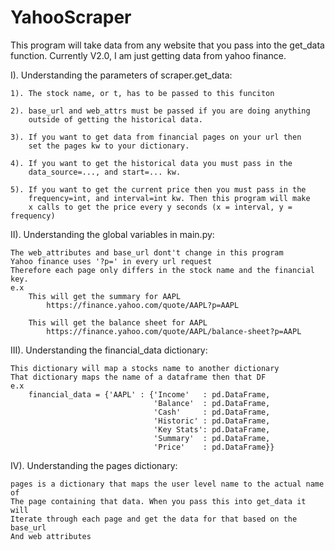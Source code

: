 # YahooScraper
This program will take data from any website that you pass into the
get_data function. Currently V2.0, I am just getting data from yahoo finance.


I). Understanding the parameters of scraper.get_data:
    
    1). The stock name, or t, has to be passed to this funciton
    
    2). base_url and web_attrs must be passed if you are doing anything
        outside of getting the historical data.
            
    3). If you want to get data from financial pages on your url then
        set the pages kw to your dictionary.
            
    4). If you want to get the historical data you must pass in the 
        data_source=..., and start=... kw.
        
    5). If you want to get the current price then you must pass in the 
        frequency=int, and interval=int kw. Then this program will make 
        x calls to get the price every y seconds (x = interval, y = frequency)


II). Understanding the global variables in main.py:

    The web_attributes and base_url dont't change in this program
    Yahoo finance uses '?p=' in every url request 
    Therefore each page only differs in the stock name and the financial key.
    e.x
        This will get the summary for AAPL
            https://finance.yahoo.com/quote/AAPL?p=AAPL
    
        This will get the balance sheet for AAPL
            https://finance.yahoo.com/quote/AAPL/balance-sheet?p=AAPL


III). Understanding the financial_data dictionary:

    This dictionary will map a stocks name to another dictionary
    That dictionary maps the name of a dataframe then that DF
    e.x
        financial_data = {'AAPL' : {'Income'   : pd.DataFrame,
                                    'Balance'  : pd.DataFrame,
                                    'Cash'     : pd.DataFrame,
                                    'Historic' : pd.DataFrame,
                                    'Key Stats': pd.DataFrame,
                                    'Summary'  : pd.DataFrame,
                                    'Price'    : pd.DataFrame}}
                 
                                    
IV). Understanding the pages dictionary:

    pages is a dictionary that maps the user level name to the actual name of
    The page containing that data. When you pass this into get_data it will
    Iterate through each page and get the data for that based on the base_url
    And web attributes

